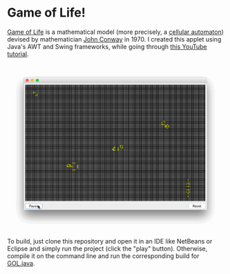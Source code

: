 # Game of Life!
[Game of Life](https://en.wikipedia.org/wiki/Conway%27s_Game_of_Life) is a mathematical model (more precisely, a [cellular automaton](https://en.wikipedia.org/wiki/Cellular_automaton)) devised by mathematician [John Conway](https://en.wikipedia.org/wiki/John_Horton_Conway) in 1970. I created this applet using Java's AWT and Swing frameworks, while going through [this YouTube tutorial](http://www.youtube.com/watch?v=9p9IMB7-kZg).

![Demo](GOL.gif)

To build, just clone this repository and open it in an IDE like NetBeans or Eclipse and simply run the project (click the "play" button). Otherwise, compile it on the command line and run the corresponding build for [GOL.java](src/gol/GOL.java).
